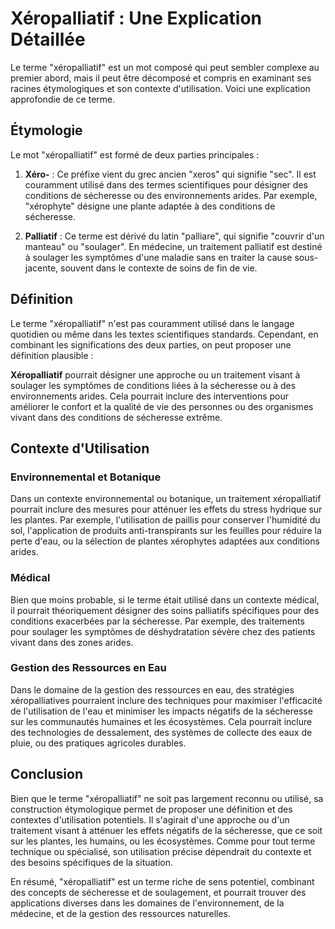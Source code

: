 # Xéropalliatif : Une Explication Détaillée

Le terme "xéropalliatif" est un mot composé qui peut sembler complexe au premier abord, mais il peut être décomposé et compris en examinant ses racines étymologiques et son contexte d'utilisation. Voici une explication approfondie de ce terme.

## Étymologie

Le mot "xéropalliatif" est formé de deux parties principales :

1. **Xéro-** : Ce préfixe vient du grec ancien "xeros" qui signifie "sec". Il est couramment utilisé dans des termes scientifiques pour désigner des conditions de sécheresse ou des environnements arides. Par exemple, "xérophyte" désigne une plante adaptée à des conditions de sécheresse.

2. **Palliatif** : Ce terme est dérivé du latin "palliare", qui signifie "couvrir d'un manteau" ou "soulager". En médecine, un traitement palliatif est destiné à soulager les symptômes d'une maladie sans en traiter la cause sous-jacente, souvent dans le contexte de soins de fin de vie.

## Définition

Le terme "xéropalliatif" n'est pas couramment utilisé dans le langage quotidien ou même dans les textes scientifiques standards. Cependant, en combinant les significations des deux parties, on peut proposer une définition plausible :

**Xéropalliatif** pourrait désigner une approche ou un traitement visant à soulager les symptômes de conditions liées à la sécheresse ou à des environnements arides. Cela pourrait inclure des interventions pour améliorer le confort et la qualité de vie des personnes ou des organismes vivant dans des conditions de sécheresse extrême.

## Contexte d'Utilisation

### Environnemental et Botanique

Dans un contexte environnemental ou botanique, un traitement xéropalliatif pourrait inclure des mesures pour atténuer les effets du stress hydrique sur les plantes. Par exemple, l'utilisation de paillis pour conserver l'humidité du sol, l'application de produits anti-transpirants sur les feuilles pour réduire la perte d'eau, ou la sélection de plantes xérophytes adaptées aux conditions arides.

### Médical

Bien que moins probable, si le terme était utilisé dans un contexte médical, il pourrait théoriquement désigner des soins palliatifs spécifiques pour des conditions exacerbées par la sécheresse. Par exemple, des traitements pour soulager les symptômes de déshydratation sévère chez des patients vivant dans des zones arides.

### Gestion des Ressources en Eau

Dans le domaine de la gestion des ressources en eau, des stratégies xéropalliatives pourraient inclure des techniques pour maximiser l'efficacité de l'utilisation de l'eau et minimiser les impacts négatifs de la sécheresse sur les communautés humaines et les écosystèmes. Cela pourrait inclure des technologies de dessalement, des systèmes de collecte des eaux de pluie, ou des pratiques agricoles durables.

## Conclusion

Bien que le terme "xéropalliatif" ne soit pas largement reconnu ou utilisé, sa construction étymologique permet de proposer une définition et des contextes d'utilisation potentiels. Il s'agirait d'une approche ou d'un traitement visant à atténuer les effets négatifs de la sécheresse, que ce soit sur les plantes, les humains, ou les écosystèmes. Comme pour tout terme technique ou spécialisé, son utilisation précise dépendrait du contexte et des besoins spécifiques de la situation.

En résumé, "xéropalliatif" est un terme riche de sens potentiel, combinant des concepts de sécheresse et de soulagement, et pourrait trouver des applications diverses dans les domaines de l'environnement, de la médecine, et de la gestion des ressources naturelles.